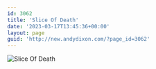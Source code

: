 ```yaml
---
id: 3062
title: 'Slice Of Death'
date: '2023-03-17T13:45:36+00:00'
layout: page
guid: 'http://new.andydixon.com/?page_id=3062'
---
```


![Slice Of Death](https://i0.wp.com/assets.g8x2.ldn.idrivee2-23.com/posters/Slice%20Of%20Death%2001.jpg?w=1200&ssl=1 "Slice Of Death")